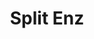 ---
title: "Split Enz"
summary: "Split Enz were a rock band from New Zealand founded in late 1972 as \"Split Ends\" by and . The band name was changed to Split Enz at the beginning of 1974. Split Enz had eight songs listed in the APRA Top 100 New Zealand Songs of All Time, more than any other band. Split Enz played its last show on 4 December 1984 in Auckland, New Zealand. The band has since re-united several times, including for benefit concerts in 1986 & 2009, and re-union tours in 1993, 2006 & 2008."
image: "split-enz.jpg"
---